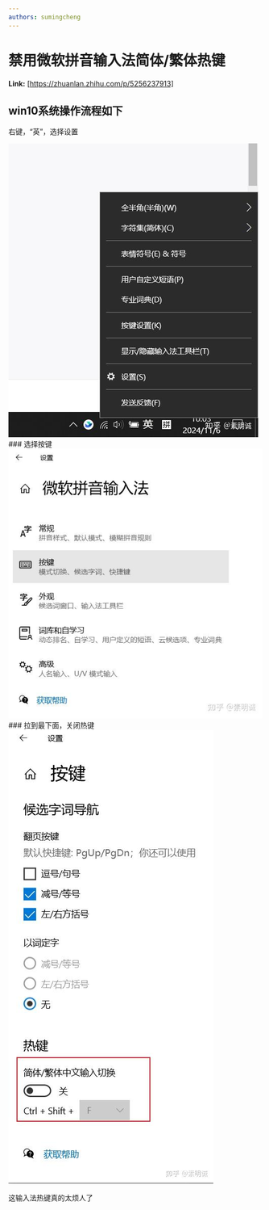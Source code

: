 ```yaml
---
authors: sumingcheng
---
```

# 禁用微软拼音输入法简体/繁体热键



 **Link:** [https://zhuanlan.zhihu.com/p/5256237913]

## win10系统操作流程如下  

右键，“英”，选择设置

![ad12454645bee928f2d78b355cbc8a87](../image/ad12454645bee928f2d78b355cbc8a87.jpg)### 选择按键  
![2d725c9fb01b2524b2b163ec255a5e84](../image/2d725c9fb01b2524b2b163ec255a5e84.jpg)### 拉到最下面，关闭热键  
![ce0c321927f219d6c5021e3fb633ea5f](../image/ce0c321927f219d6c5021e3fb633ea5f.jpg)

这输入法热键真的太烦人了

